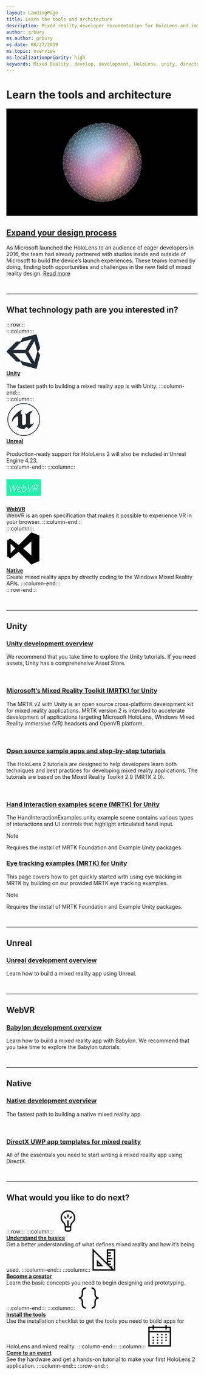 ```yaml
---
layout: LandingPage
title: Learn the tools and architecture
description: Mixed reality developer documentation for HoloLens and immersive headsets.
author: grbury
ms.author: grbury
ms.date: 08/27/2019
ms.topic: overview
ms.localizationpriority: high
keywords: Mixed Reality, develop, development, HoloLens, unity, directx
---
```


# Learn the tools and architecture

![Abstract 3D sphere](images/07_Development.png)

## [Expand your design process](case-study-expanding-the-design-process-for-mixed-reality.md)

As Microsoft launched the HoloLens to an audience of eager developers in 2016, the team had already partnered with studios inside and outside of Microsoft to build the device’s launch experiences. These teams learned by doing, finding both opportunities and challenges in the new field of mixed reality design. [Read more](case-study-expanding-the-design-process-for-mixed-reality.md)


<br>

---


## What technology path are you interested in? 


:::row:::	
    :::column:::	
       [![Unity](images/unity_logo.png)](development.md#unity)<br>
        **[Unity](development.md#unity)**<br>	
        The fastest path to building a mixed reality app is with Unity.	
    :::column-end:::	
    :::column:::	
        [![Unreal](images/Unreal_logo.png)](development.md#unreal)<br>
         **[Unreal](development.md#unreal)**<br>	
        Production-ready support for HoloLens 2 will also be included in Unreal Engine 4.23.	
    :::column-end:::
    :::column:::	
        [![WebVR](images/WebVR_logo.png)](development.md#webvr)<br>
        **[WebVR](development.md#webvr)**<br>
        WebVR is an open specification that makes it possible to experience VR in your browser.	
    :::column-end:::		
    :::column:::	
        [![Native](images/VisualStudio-small_logo.png)](development.md#native)<br>
        **[Native](development.md#native)**<br>	
        Create mixed reality apps by directly coding to the Windows Mixed Reality APIs.	
    :::column-end:::	
:::row-end:::

<br>

---

## Unity


### [Unity development overview](unity-development-overview.md)
We recommend that you take time to explore the Unity tutorials. If you need assets, Unity has a comprehensive Asset Store. 

<br>

### [Microsoft’s Mixed Reality Toolkit (MRTK) for Unity](mrtk-getting-started.md)
The MRTK v2 with Unity is an open source cross-platform development kit for mixed reality applications. MRTK version 2 is intended to accelerate development of applications targeting Microsoft HoloLens, Windows Mixed Reality immersive (VR) headsets and OpenVR platform.

<br>

### [Open source sample apps and step-by-step tutorials](tutorials.md)
The HoloLens 2 tutorials are designed to help developers learn both techniques and best practices for developing mixed reality applications. The tutorials are based on the Mixed Reality Toolkit 2.0 (MRTK 2.0).

<br>

### [Hand interaction examples scene (MRTK) for Unity](https://microsoft.github.io/MixedRealityToolkit-Unity/Documentation/GettingStartedWithTheMRTK.html#open-and-run-the-handinteractionexamples-scene-in-editor)
The HandInteractionExamples.unity example scene contains various types of interactions and UI controls that highlight articulated hand input.
>[!NOTE]
>Requires the install of MRTK Foundation and Example Unity packages.

### [Eye tracking examples (MRTK) for Unity](https://microsoft.github.io/MixedRealityToolkit-Unity/Documentation/EyeTracking/EyeTracking_ExamplesOverview.html)
This page covers how to get quickly started with using eye tracking in MRTK by building on our provided MRTK eye tracking examples.
>[!NOTE]
>Requires the install of MRTK Foundation and Example Unity packages.

<br>

---

## Unreal

### [Unreal development overview](unreal-development-overview.md)
Learn how to build a mixed reality app using Unreal.

<br>

---

## WebVR	

### [Babylon development overview](https://doc.babylonjs.com/)	
Learn how to build a mixed reality app with Babylon. We recommend that you take time to explore the Babylon tutorials.

<br>

---

## Native


### [Native development overview](directx-development-overview.md)
The fastest path to building a native mixed reality app.

<br>

### [DirectX UWP app templates for mixed reality](https://marketplace.visualstudio.com/items?itemName=WindowsMixedRealityteam.WindowsMixedRealityAppTemplatesVSIX)
All of the essentials you need to start writing a mixed reality app using DirectX.

<br>

---


## What would you like to do next?


:::row:::
    :::column:::
       [![Understand the basics](images/icon-lightbulb.jpg)](index.md#understand-the-basics)<br>
        **[Understand the basics](index.md#understand-the-basics)**<br>
        Get a better understanding of what defines mixed reality and how it’s being used.
    :::column-end:::
    :::column:::
        [![Become a creator](images/icon-design.jpg)](design.md)<br>
         **[Become a creator](design.md)**<br>
        Learn the basic concepts you need to begin designing and prototyping.
    :::column-end:::
    :::column:::
        [![Install the tools](images/icon-developer.jpg)](install-the-tools.md)<br>
         **[Install the tools](install-the-tools.md)**<br>
        Use the installation checklist to get the tools you need to build apps for HoloLens and mixed reality.
    :::column-end:::
    :::column:::
        [![Come to an event](images/icon-calendar.jpg)](sf-academy-events.md)<br>
         **[Come to an event](sf-academy-events.md)**<br>
        See the hardware and get a hands-on tutorial to make your first HoloLens 2 application.
    :::column-end:::
:::row-end:::


<br>

<br>
